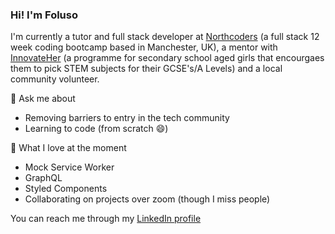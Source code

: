 ### Hi! I'm Foluso 


I'm currently a tutor and full stack developer at [Northcoders](https://northcoders.com/) (a full stack 12 week coding bootcamp based in Manchester, UK), a mentor with [InnovateHer](https://innovateher.co.uk/) (a programme for secondary school aged girls that encourgaes them to pick STEM subjects for their GCSE's/A Levels) and a local community volunteer. 

💬 Ask me about
- Removing barriers to entry in the tech community
- Learning to code (from scratch 😄)


 🥰 What I love at the moment
 - Mock Service Worker
 - GraphQL
 - Styled Components
 - Collaborating on projects over zoom (though I miss people)
 
 You can reach me through my [LinkedIn profile](www.linkedin.com/in/f-arewa)
 
 
